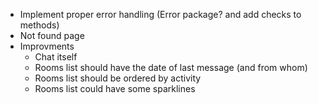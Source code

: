 - Implement proper error handling (Error package? and add checks to methods)
- Not found page
- Improvments
  - Chat itself
  - Rooms list should have the date of last message (and from whom)
  - Rooms list should be ordered by activity
  - Rooms list could have some sparklines